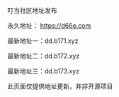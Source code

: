 叮当社区地址发布

永久地址：
https://d66e.com

最新地址一：dd.b171.xyz

最新地址二：dd.b172.xyz

最新地址三：dd.b173.xyz

此页面仅提供地址更新，并非开源项目
